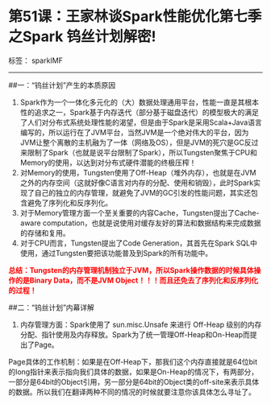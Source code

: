 # 第51课：王家林谈Spark性能优化第七季之Spark 钨丝计划解密!

标签： sparkIMF

---

##一：“钨丝计划”产生的本质原因

 1. Spark作为一个一体化多元化的（大）数据处理通用平台，性能一直是其根本性的追求之一，Spark基于内存迭代（部分基于磁盘迭代）的模型极大的满足了人们对分布式系统处理性能的渴望，但是由于Spark是采用Scala+Java语言编写的，所以运行在了JVM平台，当然JVM是一个绝对伟大的平台，因为JVM让整个离散的主机融为了一体（网络及OS），但是JVM的死穴是GC反过来限制了Spark（也就是说平台限制了Spark），所以Tungsten聚焦于CPU和Memory的使用，以达到对分布式硬件潜能的终极压榨！
 2. 对Memory的使用，Tungsten使用了Off-Heap（堆外内存），也就是在JVM之外的内存空间（这就好像C语言对内存的分配、使用和销毁），此时Spark实现了自己的独立的内存管理，就避免了JVM的GC引发的性能问题，其实还包含避免了序列化和反序列化。
 3. 对于Memory管理方面一个至关重要的内容Cache，Tungsten提出了Cache-aware computation，也就是说使用对缓存友好的算法和数据结构来完成数据的存储和复用。
 4. 对于CPU而言，Tungsten提出了Code Generation，其首先在Spark SQL中使用，通过Tungsten要把该功能普及到Spark的所有功能中。

<font color='red'>**总结：Tungsten的内存管理机制独立于JVM，所以Spark操作数据的时候具体操作的是Binary Data，而不是JVM Object！！！而且还免去了序列化和反序列化的过程！**</font>

##二：“钨丝计划”内幕详解

 1. 内存管理方面：Spark使用了 sun.misc.Unsafe 来进行 Off-Heap 级别的内存分配、指针使用及内存释放。Spark为了统一管理Off-Heap和On-Heap而提出了Page。


Page具体的工作机制：如果是在Off-Heap下，那我们这个内存直接就是64位bit的long指针来表示指向我们具体的数据，如果是On-Heap的情况下，有两部分，一部分是64bit的Object引用，另一部分是64bit的Object类的off-site来表示具体的数据。所以我们在翻译两种不同的情况的时候就要注意你该具体怎么寻址了。

